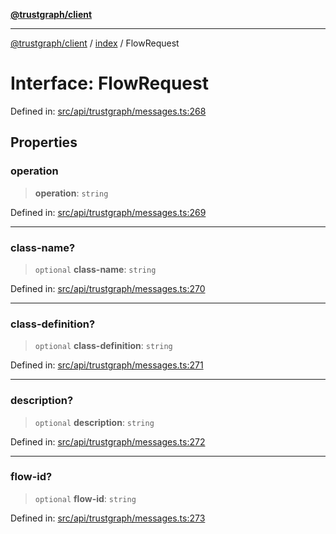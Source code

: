 [**@trustgraph/client**](../../README.md)

***

[@trustgraph/client](../../README.md) / [index](../README.md) / FlowRequest

# Interface: FlowRequest

Defined in: [src/api/trustgraph/messages.ts:268](https://github.com/trustgraph-ai/trustgraph-ts-client/blob/24d0d0886a310c1fecf9e6fc95cd3a24cf32c92e/src/api/trustgraph/messages.ts#L268)

## Properties

### operation

> **operation**: `string`

Defined in: [src/api/trustgraph/messages.ts:269](https://github.com/trustgraph-ai/trustgraph-ts-client/blob/24d0d0886a310c1fecf9e6fc95cd3a24cf32c92e/src/api/trustgraph/messages.ts#L269)

***

### class-name?

> `optional` **class-name**: `string`

Defined in: [src/api/trustgraph/messages.ts:270](https://github.com/trustgraph-ai/trustgraph-ts-client/blob/24d0d0886a310c1fecf9e6fc95cd3a24cf32c92e/src/api/trustgraph/messages.ts#L270)

***

### class-definition?

> `optional` **class-definition**: `string`

Defined in: [src/api/trustgraph/messages.ts:271](https://github.com/trustgraph-ai/trustgraph-ts-client/blob/24d0d0886a310c1fecf9e6fc95cd3a24cf32c92e/src/api/trustgraph/messages.ts#L271)

***

### description?

> `optional` **description**: `string`

Defined in: [src/api/trustgraph/messages.ts:272](https://github.com/trustgraph-ai/trustgraph-ts-client/blob/24d0d0886a310c1fecf9e6fc95cd3a24cf32c92e/src/api/trustgraph/messages.ts#L272)

***

### flow-id?

> `optional` **flow-id**: `string`

Defined in: [src/api/trustgraph/messages.ts:273](https://github.com/trustgraph-ai/trustgraph-ts-client/blob/24d0d0886a310c1fecf9e6fc95cd3a24cf32c92e/src/api/trustgraph/messages.ts#L273)

